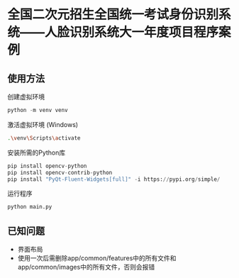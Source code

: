 # 全国二次元招生全国统一考试身份识别系统——人脸识别系统大一年度项目程序案例

## 使用方法

创建虚拟环境

```py
python -m venv venv
```

激活虚拟环境 (Windows)

```sh
.\venv\Scripts\activate
```

安装所需的Python库

```py
pip install opencv-python
pip install opencv-contrib-python
pip install "PyQt-Fluent-Widgets[full]" -i https://pypi.org/simple/
```

运行程序
```sh
python main.py
```

## 已知问题

- 界面布局
- 使用一次后需删除app/common/features中的所有文件和app/common/images中的所有文件，否则会报错